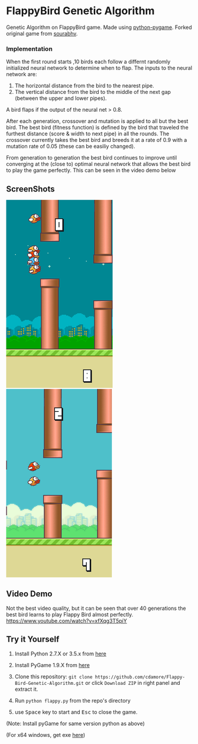 FlappyBird Genetic Algorithm
===============

Genetic Algorithm on FlappyBird game. Made using [python-pygame][1]. Forked original game from [sourabhv][2].

### Implementation
When the first round starts ,10 birds each follow a differnt randomly initialized neural network to determine when to flap. The inputs to the neural network are:
1) The horizontal distance from the bird to the nearest pipe.
2) The vertical distance from the bird to the middle of the next gap (between the upper and lower pipes).

A bird flaps if the output of the neural net > 0.8.

After each generation, crossover and mutation is applied to all but the best bird. The best bird (fitness function) is defined by the bird that traveled the furthest distance (score & width to next pipe) in all the rounds. The crossover currently takes the best bird and breeds it at a rate of 0.9 with a mutation rate of 0.05 (these can be easiliy changed). 

From generation to generation the best bird continues to improve until converging at the (close to) optimal neural network that allows the best bird to play the game perfectly. This can be seen in the video demo below

[1]: http://www.pygame.org
[2]: https://github.com/sourabhv

ScreenShots
----------

![Flappy Bird](flappy5.png)
![Flappy Bird](flappy4.png)

Video Demo
----------
Not the best video quality, but it can be seen that over 40 generations the best bird learns to play Flappy Bird almost perfectly.
https://www.youtube.com/watch?v=xfXqg3T5piY

Try it Yourself
--------------

1. Install Python 2.7.X or 3.5.x from [here](https://www.python.org/download/releases/)

2. Install PyGame 1.9.X from [here](http://www.pygame.org/download.shtml)

3. Clone this repository: `git clone https://github.com/cdamore/Flappy-Bird-Genetic-Algorithm.git` or click `Download ZIP` in right panel and extract it.

4. Run `python flappy.py` from the repo's directory

5. use <kbd>Space</kbd> key to start and <kbd>Esc</kbd> to close the game.

  (Note: Install pyGame for same version python as above)

  (For x64 windows, get exe [here](http://www.lfd.uci.edu/~gohlke/pythonlibs/#pygame))
